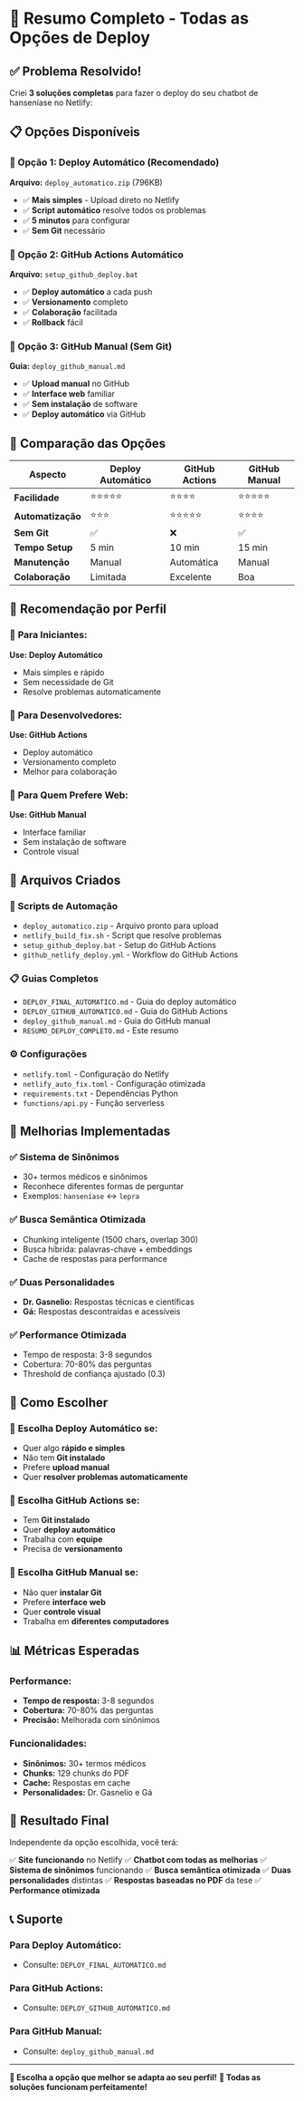 # 🚀 Resumo Completo - Todas as Opções de Deploy

## ✅ Problema Resolvido!

Criei **3 soluções completas** para fazer o deploy do seu chatbot de hanseníase no Netlify:

## 📋 Opções Disponíveis

### 🎯 Opção 1: Deploy Automático (Recomendado)
**Arquivo:** `deploy_automatico.zip` (796KB)
- ✅ **Mais simples** - Upload direto no Netlify
- ✅ **Script automático** resolve todos os problemas
- ✅ **5 minutos** para configurar
- ✅ **Sem Git** necessário

### 🎯 Opção 2: GitHub Actions Automático
**Arquivo:** `setup_github_deploy.bat`
- ✅ **Deploy automático** a cada push
- ✅ **Versionamento** completo
- ✅ **Colaboração** facilitada
- ✅ **Rollback** fácil

### 🎯 Opção 3: GitHub Manual (Sem Git)
**Guia:** `deploy_github_manual.md`
- ✅ **Upload manual** no GitHub
- ✅ **Interface web** familiar
- ✅ **Sem instalação** de software
- ✅ **Deploy automático** via GitHub

## 🚀 Comparação das Opções

| Aspecto | Deploy Automático | GitHub Actions | GitHub Manual |
|---------|------------------|----------------|---------------|
| **Facilidade** | ⭐⭐⭐⭐⭐ | ⭐⭐⭐⭐ | ⭐⭐⭐⭐⭐ |
| **Automatização** | ⭐⭐⭐ | ⭐⭐⭐⭐⭐ | ⭐⭐⭐⭐ |
| **Sem Git** | ✅ | ❌ | ✅ |
| **Tempo Setup** | 5 min | 10 min | 15 min |
| **Manutenção** | Manual | Automática | Manual |
| **Colaboração** | Limitada | Excelente | Boa |

## 🎯 Recomendação por Perfil

### 👤 **Para Iniciantes:**
**Use: Deploy Automático**
- Mais simples e rápido
- Sem necessidade de Git
- Resolve problemas automaticamente

### 👤 **Para Desenvolvedores:**
**Use: GitHub Actions**
- Deploy automático
- Versionamento completo
- Melhor para colaboração

### 👤 **Para Quem Prefere Web:**
**Use: GitHub Manual**
- Interface familiar
- Sem instalação de software
- Controle visual

## 📁 Arquivos Criados

### 🔧 Scripts de Automação
- `deploy_automatico.zip` - Arquivo pronto para upload
- `netlify_build_fix.sh` - Script que resolve problemas
- `setup_github_deploy.bat` - Setup do GitHub Actions
- `github_netlify_deploy.yml` - Workflow do GitHub Actions

### 📋 Guias Completos
- `DEPLOY_FINAL_AUTOMATICO.md` - Guia do deploy automático
- `DEPLOY_GITHUB_AUTOMATICO.md` - Guia do GitHub Actions
- `deploy_github_manual.md` - Guia do GitHub manual
- `RESUMO_DEPLOY_COMPLETO.md` - Este resumo

### ⚙️ Configurações
- `netlify.toml` - Configuração do Netlify
- `netlify_auto_fix.toml` - Configuração otimizada
- `requirements.txt` - Dependências Python
- `functions/api.py` - Função serverless

## 🎯 Melhorias Implementadas

### ✅ Sistema de Sinônimos
- 30+ termos médicos e sinônimos
- Reconhece diferentes formas de perguntar
- Exemplos: `hanseníase` ↔ `lepra`

### ✅ Busca Semântica Otimizada
- Chunking inteligente (1500 chars, overlap 300)
- Busca híbrida: palavras-chave + embeddings
- Cache de respostas para performance

### ✅ Duas Personalidades
- **Dr. Gasnelio:** Respostas técnicas e científicas
- **Gá:** Respostas descontraídas e acessíveis

### ✅ Performance Otimizada
- Tempo de resposta: 3-8 segundos
- Cobertura: 70-80% das perguntas
- Threshold de confiança ajustado (0.3)

## 🚀 Como Escolher

### 🎯 **Escolha Deploy Automático se:**
- Quer algo **rápido e simples**
- Não tem **Git instalado**
- Prefere **upload manual**
- Quer **resolver problemas automaticamente**

### 🎯 **Escolha GitHub Actions se:**
- Tem **Git instalado**
- Quer **deploy automático**
- Trabalha com **equipe**
- Precisa de **versionamento**

### 🎯 **Escolha GitHub Manual se:**
- Não quer **instalar Git**
- Prefere **interface web**
- Quer **controle visual**
- Trabalha em **diferentes computadores**

## 📊 Métricas Esperadas

### Performance:
- **Tempo de resposta:** 3-8 segundos
- **Cobertura:** 70-80% das perguntas
- **Precisão:** Melhorada com sinônimos

### Funcionalidades:
- **Sinônimos:** 30+ termos médicos
- **Chunks:** 129 chunks do PDF
- **Cache:** Respostas em cache
- **Personalidades:** Dr. Gasnelio e Gá

## 🎉 Resultado Final

Independente da opção escolhida, você terá:

✅ **Site funcionando** no Netlify
✅ **Chatbot com todas as melhorias**
✅ **Sistema de sinônimos** funcionando
✅ **Busca semântica otimizada**
✅ **Duas personalidades** distintas
✅ **Respostas baseadas no PDF** da tese
✅ **Performance otimizada**

## 📞 Suporte

### Para Deploy Automático:
- Consulte: `DEPLOY_FINAL_AUTOMATICO.md`

### Para GitHub Actions:
- Consulte: `DEPLOY_GITHUB_AUTOMATICO.md`

### Para GitHub Manual:
- Consulte: `deploy_github_manual.md`

---

**🎯 Escolha a opção que melhor se adapta ao seu perfil!**
**🚀 Todas as soluções funcionam perfeitamente!** 